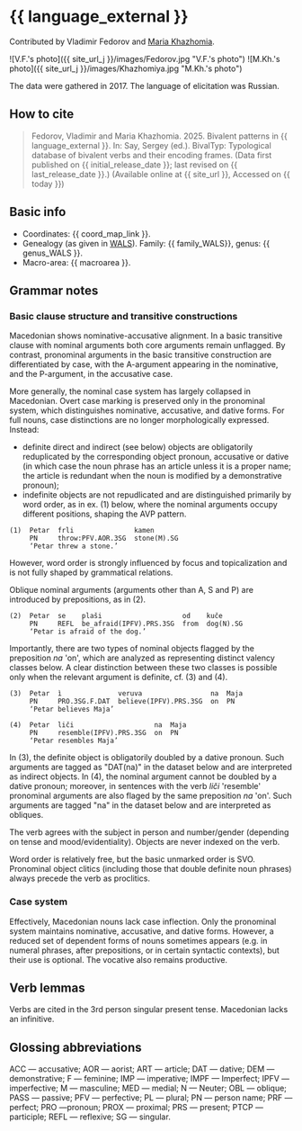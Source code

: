 # {{ language_external }}
Contributed by Vladimir Fedorov and [Maria Khazhomia](https://pstgu.ru/people/khazhomiya-mariya-ivanovna-/).

![V.F.'s photo]({{ site_url_j }}/images/Fedorov.jpg "V.F.'s photo")
![M.Kh.'s photo]({{ site_url_j }}/images/Khazhomiya.jpg "M.Kh.'s photo")

The data were gathered in 2017. The language of elicitation was Russian. 

## How to cite
> Fedorov, Vladimir and Maria Khazhomia. 2025. Bivalent patterns in {{ language_external }}. 
> In: Say, Sergey (ed.). BivalTyp: 
> Typological database of bivalent verbs and their encoding frames. 
> (Data first published on {{ initial_release_date }}; last revised on {{ last_release_date }}.) 
> (Available online at {{ site_url }}, Accessed on {{ today }})

## Basic info
- Coordinates: {{ coord_map_link }}.
- Genealogy (as given in [WALS](https://wals.info/)). Family: {{ family_WALS}}, genus: {{ genus_WALS }}.
- Macro-area: {{ macroarea }}.

## Grammar notes

### Basic clause structure and transitive constructions
Macedonian shows nominative-accusative alignment. In a basic transitive clause with nominal arguments both core arguments remain unflagged. By contrast, pronominal arguments in the basic transitive construction are differentiated by case, with the A-argument appearing in the nominative, and the P-argument, in the accusative case.

More generally, the nominal case system has largely collapsed in Macedonian. Overt case marking is preserved only in the pronominal system, which distinguishes nominative, accusative, and dative forms. For full nouns, case distinctions are no longer morphologically expressed. Instead:

- definite direct and indirect (see below) objects are obligatorily reduplicated by the corresponding object pronoun, accusative or dative (in which case the noun phrase has an article unless it is a proper name; the article is redundant when the noun is modified by a demonstrative pronoun);
- indefinite objects are not repudlicated and are distinguished primarily by word order, as in ex. (1) below, where the nominal arguments occupy different positions, shaping the AVP pattern. 

```
(1)  Petar  frli               kamen
     PN     throw:PFV.AOR.3SG  stone(M).SG
     ‘Petar threw a stone.’
```
	
However, word order is strongly influenced by focus and topicalization and is not fully shaped by grammatical relations.

Oblique nominal arguments (arguments other than A, S and P) are introduced by prepositions, as in (2). 

```
(2)  Petar  se    plaši                    od    kuče
     PN     REFL  be_afraid(IPFV).PRS.3SG  from  dog(N).SG
     ‘Petar is afraid of the dog.’
```

Importantly, there are two types of nominal objects flagged by the preposition *na* 'on', which are analyzed as representing distinct valency classes below. A clear distinction between these two classes is possible only when the relevant argument is definite, cf. (3) and (4).

```
(3)  Petar  ì              veruva                 na  Maja 
     PN     PRO.3SG.F.DAT  believe(IPFV).PRS.3SG  on  PN
     ‘Petar believes Maja’

(4)  Petar  liči                    na  Maja 
     PN     resemble(IPFV).PRS.3SG  on  PN
     ‘Petar resembles Maja’
```

In (3), the definite object is obligatorily doubled by a dative pronoun. Such arguments are tagged as "DAT(na)" in the dataset below and are interpreted as indirect objects. In (4), the nominal argument cannot be doubled by a dative pronoun; moreover, in sentences with the verb *liči* 'resemble' pronominal arguments are also flaged by the same preposition *na* 'on'. Such arguments are tagged "na" in the dataset below and are interpreted as obliques. 

The verb agrees with the subject in person and number/gender (depending on tense and mood/evidentiality). Objects are never indexed on the verb.

Word order is relatively free, but the basic unmarked order is SVO. Pronominal object clitics (including those that double definite noun phrases) always precede the verb as proclitics.

### Case system
Effectively, Macedonian nouns lack case inflection. Only the pronominal system maintains nominative, accusative, and dative forms. However, a reduced set of dependent forms of nouns sometimes appears (e.g. in numeral phrases, after prepositions, or in certain syntactic contexts), but their use is optional. The vocative also remains productive.

## Verb lemmas
Verbs are cited in the 3rd person singular present tense. Macedonian lacks an infinitive.

## Glossing abbreviations

ACC — accusative; AOR — aorist; ART — article; DAT — dative; DEM — demonstrative; F — feminine; IMP — imperative; IMPF — Imperfect; IPFV — imperfective; M — masculine; MED — medial; N — Neuter; OBL — oblique; PASS — passive; PFV — perfective; PL — plural; PN — person name; PRF — perfect; PRO —pronoun; PROX — proximal; PRS — present; PTCP — participle; REFL — reflexive; SG — singular.

